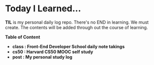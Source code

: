 # Today I Learned...

**TIL** is my personal daily log repo.
There's no END in learning. We must create.
The contents will be added through out the course of learning.

**Table of Content**

+ **class : Front-End Developer School daily note takings**
+ **cs50 : Harvard CS50 MOOC self study**
+ **post : My personal study log**

